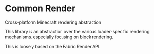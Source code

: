 # Common Render

Cross-platform Minecraft rendering abstraction

This library is an abstraction over the various loader-specific rendering mechanisms, especially focusing on block
rendering.

This is loosely based on the Fabric Render API.

